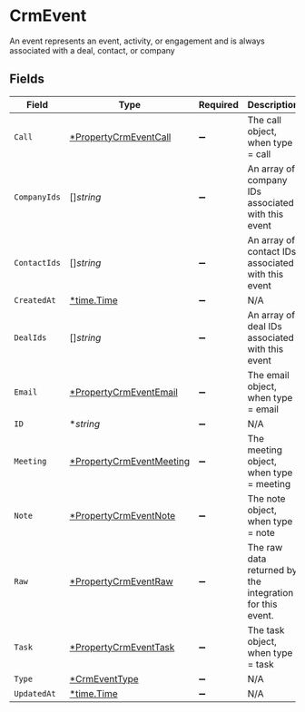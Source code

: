 # CrmEvent

An event represents an event, activity, or engagement and is always associated with a deal, contact, or company


## Fields

| Field                                                                      | Type                                                                       | Required                                                                   | Description                                                                |
| -------------------------------------------------------------------------- | -------------------------------------------------------------------------- | -------------------------------------------------------------------------- | -------------------------------------------------------------------------- |
| `Call`                                                                     | [*PropertyCrmEventCall](../../models/shared/propertycrmeventcall.md)       | :heavy_minus_sign:                                                         | The call object, when type = call                                          |
| `CompanyIds`                                                               | []*string*                                                                 | :heavy_minus_sign:                                                         | An array of company IDs associated with this event                         |
| `ContactIds`                                                               | []*string*                                                                 | :heavy_minus_sign:                                                         | An array of contact IDs associated with this event                         |
| `CreatedAt`                                                                | [*time.Time](https://pkg.go.dev/time#Time)                                 | :heavy_minus_sign:                                                         | N/A                                                                        |
| `DealIds`                                                                  | []*string*                                                                 | :heavy_minus_sign:                                                         | An array of deal IDs associated with this event                            |
| `Email`                                                                    | [*PropertyCrmEventEmail](../../models/shared/propertycrmeventemail.md)     | :heavy_minus_sign:                                                         | The email object, when type = email                                        |
| `ID`                                                                       | **string*                                                                  | :heavy_minus_sign:                                                         | N/A                                                                        |
| `Meeting`                                                                  | [*PropertyCrmEventMeeting](../../models/shared/propertycrmeventmeeting.md) | :heavy_minus_sign:                                                         | The meeting object, when type = meeting                                    |
| `Note`                                                                     | [*PropertyCrmEventNote](../../models/shared/propertycrmeventnote.md)       | :heavy_minus_sign:                                                         | The note object, when type = note                                          |
| `Raw`                                                                      | [*PropertyCrmEventRaw](../../models/shared/propertycrmeventraw.md)         | :heavy_minus_sign:                                                         | The raw data returned by the integration for this event.                   |
| `Task`                                                                     | [*PropertyCrmEventTask](../../models/shared/propertycrmeventtask.md)       | :heavy_minus_sign:                                                         | The task object, when type = task                                          |
| `Type`                                                                     | [*CrmEventType](../../models/shared/crmeventtype.md)                       | :heavy_minus_sign:                                                         | N/A                                                                        |
| `UpdatedAt`                                                                | [*time.Time](https://pkg.go.dev/time#Time)                                 | :heavy_minus_sign:                                                         | N/A                                                                        |